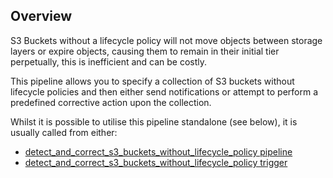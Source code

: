## Overview

S3 Buckets without a lifecycle policy will not move objects between storage layers or expire objects, causing them to remain in their initial tier perpetually, this is inefficient and can be costly.

This pipeline allows you to specify a collection of S3 buckets without lifecycle policies and then either send notifications or attempt to perform a predefined corrective action upon the collection.

Whilst it is possible to utilise this pipeline standalone (see below), it is usually called from either:
- [detect_and_correct_s3_buckets_without_lifecycle_policy pipeline](https://hub.flowpipe.io/mods/turbot/aws_thrifty/pipelines/aws_thrifty.pipeline.detect_and_correct_s3_buckets_without_lifecycle_policy)
- [detect_and_correct_s3_buckets_without_lifecycle_policy trigger](https://hub.flowpipe.io/mods/turbot/aws_thrifty/triggers/aws_thrifty.trigger.query.detect_and_correct_s3_buckets_without_lifecycle_policy)